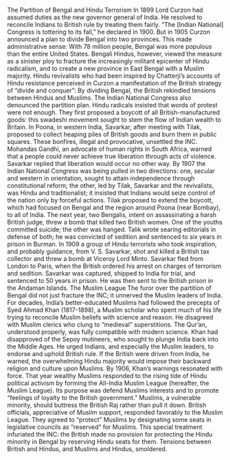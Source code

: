 The Partition of Bengal and Hindu Terrorism
In 1899 Lord Curzon had assumed duties as the new governor general of India. He resolved to reconcile
Indians to British rule by treating them fairly. “The [Indian National] Congress is tottering to its fall,” he
declared in 1900.
But in 1905 Curzon announced a plan to divide Bengal into two provinces. This made administrative
sense: With 78 million people, Bengal was more populous than the entire United States. Bengali Hindus,
however, viewed the measure as a sinister ploy to fracture the increasingly militant epicenter of Hindu
radicalism, and to create a new province in East Bengal with a Muslim majority. Hindu revivalists who
had been inspired by Chatterji’s accounts of Hindu resistance perceived in Curzon a manifestation of the
British strategy of “divide and conquer”: By dividing Bengal, the British rekindled tensions between
Hindus and Muslims. The Indian National Congress also denounced the partition plan.
Hindu radicals insisted that words of protest were not enough. They first proposed a boycott of all
British-manufactured goods: this swadeshi movement sought to stem the flow of Indian wealth to
Britain. In Poona, in western India, Savarkar, after meeting with Tilak, proposed to collect heaping piles
of British goods and burn them in public squares. These bonfires, illegal and provocative, unsettled the
INC. Mohandas Gandhi, an advocate of human rights in South Africa, warned that a people could never
achieve true liberation through acts of violence. Savarkar replied that liberation would occur no other
way.
By 1907 the Indian National Congress was being pulled in two directions: one, secular and western in
orientation, sought to attain independence through constitutional reform; the other, led by Tilak,
Savarkar and the revivalists, was Hindu and traditionalist; it insisted that Indians would seize control of
the nation only by forceful actions. Tilak proposed to extend the boycott, which had focused on Bengal
and the region around Poona (near Bombay), to all of India. The next year, two Bengalis, intent on
assassinating a harsh British judge, threw a bomb that killed two British women. One of the youths
committed suicide; the other was hanged. Talik wrote searing editorials in defense of both; he was
convicted of sedition and sentenced to six years in prison in Burman.
In 1909 a group of Hindu terrorists who took inspiration, and probably guidance, from V. S. Savarkar,
shot and killed a British tax collector and threw a bomb at Viceroy Lord Minto. Savarkar fled from
London to Paris, when the British ordered his arrest on charges of terrorism and sedition. Savarkar was
captured, shipped to India for trial, and sentenced to 50 years in prison. He was then sent to the British
prison in the Andaman Islands.
The Muslim League
The furor over the partition of Bengal did not just fracture the INC; it unnerved the Muslim leaders of
India. For decades, India’s better-educated Muslims had followed the precepts of Syed Ahmad Khan
(1817-1898), a Muslim scholar who spent much of his life trying to reconcile Muslim beliefs with science
and reason. He disagreed with Muslim clerics who clung to “medieval” superstitions. The Qur’an,
understood properly, was fully compatible with modern science. Khan had disapproved of the Sepoy
mutineers, who sought to plunge India back into the Middle Ages. He urged Indians, and especially the
Muslim leaders, to endorse and uphold British rule. If the British were driven from India, he warned, the
overwhelming Hindu majority would impose their backward religion and culture upon Muslims.
By 1906, Khan’s warnings resonated with force. That year wealthy Muslims responded to the rising tide
of Hindu political activism by forming the All-India Muslim League (hereafter, the Muslim League). Its
purpose was defend Muslims interests and to promote “feelings of loyalty to the British government.”
Muslims, a vulnerable minority, should buttress the British Raj rather than pull it down.
British officials, appreciative of Muslim support, responded favorably to the Muslim League. They
agreed to “protect” Muslims by designating some seats in legislative councils as “reserved” for Muslims.
This special treatment infuriated the INC: the British made no provision for protecting the Hindu
minority in Bengal by reserving Hindu seats for them. Tensions between British and Hindus, and
Muslims and Hindus, smoldered.